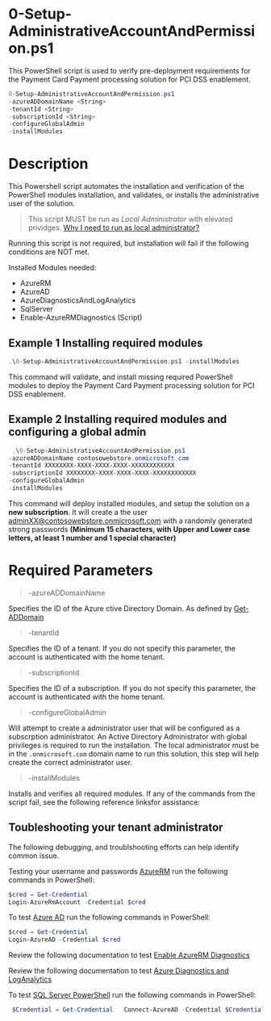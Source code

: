 # 0-Setup-AdministrativeAccountAndPermission.ps1



This PowerShell script is used to verify pre-deployment requirements for the Payment Card Payment processing solution for PCI DSS enablement.
 
```powershell
0-Setup-AdministrativeAccountAndPermission.ps1 
-azureADDomainName <String>
-tenantId <String>
-subscriptionId <String>
-configureGlobalAdmin
-installModules
```


# Description 
 This Powershell script automates the installation and verification of the PowerShell modules installation, and validates, or installs the administrative user of the solution. 
 > This script MUST be run as *Local Administrator* with elevated prividges. [Why I need to run as local administrator?](https://social.technet.microsoft.com/Forums/scriptcenter/en-US/41a4ba3d-93fd-485b-be22-c877afff1bd8/how-to-run-a-powershell-script-in-admin-account?forum=ITCG )  

 Running this script is not required, but installation will fail if the following conditions are NOT met. 

 Installed Modules needed:
 
 - AzureRM
 - AzureAD
 - AzureDiagnosticsAndLogAnalytics
 - SqlServer
 - Enable-AzureRMDiagnostics (Script)


## Example 1 Installing required modules

```powershell
.\0-Setup-AdministrativeAccountAndPermission.ps1 -installModules
```
This command will validate, and install missing required PowerShell modules to deploy the Payment Card Payment processing solution for PCI DSS enablement.

## Example 2 Installing required modules and configuring a global admin

```powershell
 .\0-Setup-AdministrativeAccountAndPermission.ps1 
-azureADDomainName contosowebstore.onmicrosoft.com
-tenantId XXXXXXXX-XXXX-XXXX-XXXX-XXXXXXXXXXXX
-subscriptionId XXXXXXXX-XXXX-XXXX-XXXX-XXXXXXXXXXXX
-configureGlobalAdmin 
-installModules
 ```

 This command will deploy installed modules, and setup the solution  on a **new subscription**. It will create a the user adminXX@contosowebstore.onmicrosoft.com with a randomly generated strong passwords **(Minimum 15 characters, with Upper and Lower case
letters, at least 1 number and 1 special character)** 

 
# Required Parameters

> -azureADDomainName <String>

Specifies the ID of the Azure ctive Directory Domain. As defined by [Get-ADDomain](https://technet.microsoft.com/en-us/library/ee617224.aspx)

> -tenantId <String>

Specifies the ID of a tenant. If you do not specify this parameter, the account is authenticated with the home tenant.


> -subscriptionId <String>

Specifies the ID of a subscription. If you do not specify this parameter, the account is authenticated with the home tenant.

> -configureGlobalAdmin

Will attempt to create a administrator user that will be configured as a subscrption administrator. 
An Active Directory Administrator with global privileges is required to run the
installation. The local administrator must be in the `.onmicrosoft.com` domain
name to run this solution, this step will help create the correct administrator
user.

> -installModules

Installs and verifies all required modules.
If any of the commands from the script fail, see the following reference linksfor assistance:

## Toubleshooting your tenant administrator

The following debugging, and troublshooting efforts can help identify common issue.

Testing your username and passwords [AzureRM](https://docs.microsoft.com/en-us/powershell/azureps-cmdlets-docs/) run the following commands in PowerShell:
```powershell
$cred = Get-Credential  
Login-AzureRmAccount -Credential $cred
```

To test [Azure AD](https://technet.microsoft.com/en-us/library/dn975125.aspx) run the following commands in PowerShell:  
```powershell
$cred = Get-Credential  
Login-AzureAD -Credential $cred
```

 Review the following documentation to test [Enable AzureRM Diagnostics](https://www.powershellgallery.com/packages/Enable-AzureRMDiagnostics/1.3/DisplayScript)                      

 Review the following documentation to test [Azure Diagnostics and LogAnalytics](https://www.powershellgallery.com/packages/AzureDiagnosticsAndLogAnalytics/0.1)                    

 To test [SQL Server PowerShell](https://msdn.microsoft.com/en-us/library/hh231683.aspx?f=255&MSPPError=-2147217396#Installing#SQL#Server#PowerShell#Support) run the following commands in PowerShell:
```powershell
 $Credential = Get-Credential   Connect-AzureAD -Credential $Credential   Get-Module -ListAvailable -Name Sqlps;
```




